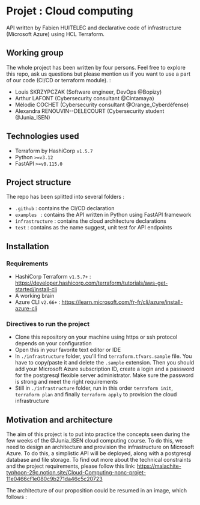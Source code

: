 # Projet : Cloud computing 
API written by Fabien HUITELEC and declarative code of infrastructure (Microsoft Azure) using HCL Terraform.

## Working group
The whole project has been written by four persons. Feel free to explore this repo, ask us questions but please mention us if you want to use a part of our code (CI/CD or terraform module). :
- Louis SKRZYPCZAK (Software engineer, DevOps @Bopizy)
- Arthur LAFONT (Cybersecurity consultant @Cintamaya)
- Mélodie COCHET (Cybersecurity consultant @Orange_Cyberdéfense)
- Alexandra RENOUVIN--DELECOURT (Cybersecurity student @Junia_ISEN)

## Technologies used

- Terraform by HashiCorp `v1.5.7`
- Python `>=v3.12`
- FastAPI `>=v0.115.0`


## Project structure

The repo has been splitted into several folders :
- `.github` : contains the CI/CD declaration
- `examples ` : contains the API written in Python using FastAPI framework
- `infrastructure` : contains the cloud architecture declarations
- `test` : contains as the name suggest, unit test for API endpoints 

## Installation

### Requirements

- HashiCorp Terraform `v1.5.7+` : https://developer.hashicorp.com/terraform/tutorials/aws-get-started/install-cli
- A working brain
- Azure CLI `v2.66+` :
https://learn.microsoft.com/fr-fr/cli/azure/install-azure-cli

### Directives to run the project
- Clone this repository on your machine using https or ssh protocol depends on your configuration
- Open this in your favorite text editor or IDE
- In `./infrastructure` folder, you'll find `terraform.tfvars.sample` file. You have to copy/paste it and delete the `.sample` extension. Then you should add your Microsoft Azure subscription ID, create a login and a password for the postgresql flexible server administrator. Make sure the password is strong and meet the right requirements
- Still in `./infrastructure` folder, run in this order `terraform init`, `terraform plan` and finally `terraform apply` to provision the cloud infrastructure 

## Motivation and architecture
The aim of this project is to put into practice the concepts seen during the few weeks of the @Junia_ISEN cloud computing course. To do this, we need to design an architecture and provision the infrastructure on Microsoft Azure. To do this, a simplistic API will be deployed, along with a postgresql database and file storage. 
To find out more about the technical constraints and the project requirements, please follow this link: https://malachite-typhoon-29c.notion.site/Cloud-Computing-nonc-projet-11e0466cf1e080c9b271da46c5c20723

The architecture of our proposition could be resumed in an image, which follows :
